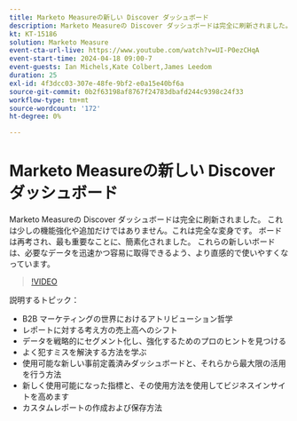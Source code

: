 ```yaml
---
title: Marketo Measureの新しい Discover ダッシュボード
description: Marketo Measureの Discover ダッシュボードは完全に刷新されました。 これは少しの機能強化や追加だけではありません。これは完全な変身です。 ボードは再考され、最も重要なことに、簡素化されました。 これらの新しいボードは、必要なデータを迅速かつ容易に取得できるよう、より直感的で使いやすくなっています。
kt: KT-15186
solution: Marketo Measure
event-cta-url-live: https://www.youtube.com/watch?v=UI-P0ezCHqA
event-start-time: 2024-04-18 09:00-7
event-guests: Ian Michels,Kate Colbert,James Leedom
duration: 25
exl-id: 4f3dcc03-307e-48fe-9bf2-e0a15e40bf6a
source-git-commit: 0b2f63198af8767f24783dbafd244c9398c24f33
workflow-type: tm+mt
source-wordcount: '172'
ht-degree: 0%

---
```


# Marketo Measureの新しい Discover ダッシュボード

Marketo Measureの Discover ダッシュボードは完全に刷新されました。 これは少しの機能強化や追加だけではありません。これは完全な変身です。 ボードは再考され、最も重要なことに、簡素化されました。 これらの新しいボードは、必要なデータを迅速かつ容易に取得できるよう、より直感的で使いやすくなっています。

>[!VIDEO](https://video.tv.adobe.com/v/3428093/?quality=12&learn=on)

説明するトピック：

* B2B マーケティングの世界におけるアトリビューション哲学
* レポートに対する考え方の売上高へのシフト
* データを戦略的にセグメント化し、強化するためのプロのヒントを見つける
* よく犯すミスを解決する方法を学ぶ
* 使用可能な新しい事前定義済みダッシュボードと、それらから最大限の活用を行う方法
* 新しく使用可能になった指標と、その使用方法を使用してビジネスインサイトを高めます
* カスタムレポートの作成および保存方法
